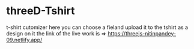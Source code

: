 # threeD-Tshirt
t-shirt cutomizer
here you can choose a fieland upload it to the tshirt as a design on it
the link of the live work is => https://threejs-nitinpandey-09.netlify.app/
